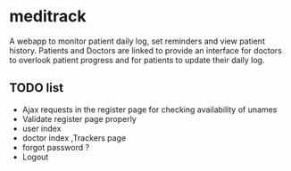 # meditrack
A webapp to monitor patient daily log, set reminders and view patient history. Patients and Doctors are linked to provide an interface for doctors to overlook patient progress and for patients to update their daily log.  

## TODO list  
* Ajax requests in the register page for checking availability of unames  
* Validate register page properly  
* user index  
* doctor index  ,Trackers page  
* forgot password ?
* Logout